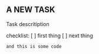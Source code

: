 ## A NEW TASK

Task descritiption 

checklist:
[ ] first thing
[ ] next thing

```
and this is some code
```
